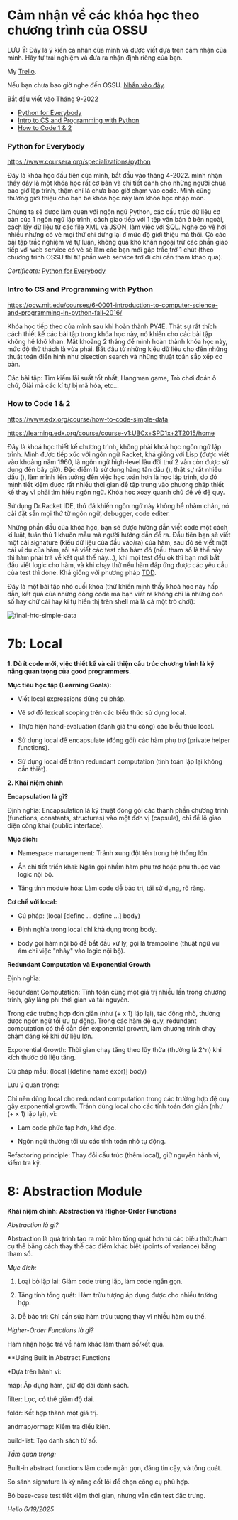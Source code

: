 # Cảm nhận về các khóa học theo chương trình của OSSU
LƯU Ý: Đây là ý kiến cá nhân của mình và được viết dựa trên cảm nhận của mình. Hãy tự trải nghiệm và đưa ra nhận định riêng của bạn.

My [Trello](https://trello.com/invite/b/6272869e21ecc905ef6558fb/d204d6f164c4cc2be2f355e7860dcad9/ossu-hhg).

Nếu bạn chưa bao giờ nghe đến OSSU. [Nhấn vào đây](https://github.com/ossu/computer-science/).

Bắt đầu viết vào Tháng 9-2022

- [Python for Everybody](#py4e)
- [Intro to CS and Programming with Python](#mit6001x)
- [How to Code 1 & 2](#how-to-code)

### <a name="py4e"></a> Python for Everybody

https://www.coursera.org/specializations/python

Đây là khóa học đầu tiên của mình, bắt đầu vào tháng 4-2022. mình nhận thấy đây là một khóa học rất cơ bản và chi tiết dành cho những người chưa bao giờ lập trình, thậm chí là chưa bao giờ chạm vào code. Mình cũng thường giới thiệu cho bạn bè khóa học này làm khóa học nhập môn.


Chúng ta sẽ được làm quen với ngôn ngữ Python, các cấu trúc dữ liệu cơ bản của 1 ngôn ngữ lập trình, cách giao tiếp với 1 tệp văn bản ở bên ngoài, cách lấy dữ liệu từ các file XML và JSON, làm việc với SQL. Nghe có vẻ hơi nhiều nhưng có vẻ mọi thứ chỉ dừng lại ở mức độ giới thiệu mà thôi. Có các bài tập trắc nghiệm và tự luận, không quá khó khăn ngoại trừ các phần giao tiếp với web service có vẻ sẽ làm các bạn mới gặp trắc trở 1 chút (theo chương trình OSSU thì từ phần web service trở đi chỉ cần tham khảo qua).


*Certificate:*
[Python for Everybody](https://www.coursera.org/account/accomplishments/specialization/certificate/3XG2HBCX2YQE)

### <a name="mit6001x"></a> Intro to CS and Programming with Python

https://ocw.mit.edu/courses/6-0001-introduction-to-computer-science-and-programming-in-python-fall-2016/


Khóa học tiếp theo của mình sau khi hoàn thành PY4E. Thật sự rất thích cách thiết kế các bài tập trong khóa học này, nó khiến cho các bài tập không hề khô khan. Mất khoảng 2 tháng để mình hoàn thành khóa học này, mức độ thử thách là vừa phải. Bắt đầu từ những kiểu dữ liệu cho đến những thuật toán điển hình như bisection search và những thuật toán sắp xếp cơ bản.

Các bài tập: Tìm kiếm lãi suất tốt nhất, Hangman game, Trò chơi đoán ô chữ, Giải mã các kí tự bị mã hóa, etc...


### <a name="how-to-code"></a> How to Code 1 & 2

https://www.edx.org/course/how-to-code-simple-data

https://learning.edx.org/course/course-v1:UBCx+SPD1x+2T2015/home


Đây là khoá học thiết kế chương trình, không phải khoá học ngôn ngữ lập trình. Mình được tiếp xúc với ngôn ngữ Racket, khá giống với Lisp (được viết vào khoảng năm 1960, là ngôn ngữ high-level lâu đời thứ 2 vẫn còn được sử dụng đến bây giờ). Đặc điểm là sử dụng hàng tấn dấu (), thật sự rất nhiều dấu (), làm mình liên tưởng đến việc học toán hơn là học lập trình, do đó mình tiết kiệm được rất nhiều thời gian để tập trung vào phương pháp thiết kế thay vì phải tìm hiểu ngôn ngữ. Khóa học xoay quanh chủ đề về đệ quy.

Sử dụng Dr.Racket IDE, thứ đã khiến ngôn ngữ này không hề nhàm chán, nó cài đặt sẵn mọi thứ từ ngôn ngữ, debugger, code editer.

Những phần đầu của khóa học, bạn sẽ được hướng dẫn viết code một cách kỉ luật, tuân thủ 1 khuôn mẫu mà người hướng dẫn đề ra. Đầu tiên bạn sẽ viết một cái signature (kiểu dữ liệu của đầu vào/ra) của hàm, sau đó sẽ viết một cái ví dụ của hàm, rồi sẽ viết các test cho hàm đó (nếu tham số là thế này thì hàm phải trả về kết quả thế này...), khi mọi test đều ok thì bạn mới bắt đầu viết logic cho hàm, và khi chạy thử nếu hàm đáp ứng được các yêu cầu của test thì done. Khá giống với phương pháp [TDD](https://en.wikipedia.org/wiki/Test-driven_development#:~:text=Test-driven%20development%20(TDD),software%20against%20all%20test%20cases.).

Đây là một bài tập nhỏ cuối khóa (thứ khiến mình thấy khoá học này hấp dẫn, kết quả của những dòng code mà bạn viết ra không chỉ là những con số hay chữ cái hay kí tự hiển thị trên shell mà là cả một trò chơi):

![final-htc-simple-data](https://user-images.githubusercontent.com/90635389/218292358-0a7ce3db-213c-4c46-95a9-0d22c7f3cb42.PNG)




# 7b: Local

**1. Dù ít code mới, việc thiết kế và cải thiện cấu trúc chương trình là kỹ năng quan trọng của good programmers.**

**Mục tiêu học tập (Learning Goals):**

- Viết local expressions đúng cú pháp.

- Vẽ sơ đồ lexical scoping trên các biểu thức sử dụng local.

- Thực hiện hand-evaluation (đánh giá thủ công) các biểu thức local.

- Sử dụng local để encapsulate (đóng gói) các hàm phụ trợ (private helper functions).

- Sử dụng local để tránh redundant computation (tính toán lặp lại không cần thiết).

**2. Khái niệm chính**

**Encapsulation là gì?**

Định nghĩa: Encapsulation là kỹ thuật đóng gói các thành phần chương trình (functions, constants, structures) vào một đơn vị (capsule), chỉ để lộ giao diện công khai (public interface).

**Mục đích:**

- Namespace management: Tránh xung đột tên trong hệ thống lớn.

- Ẩn chi tiết triển khai: Ngăn gọi nhầm hàm phụ trợ hoặc phụ thuộc vào logic nội bộ.

- Tăng tính module hóa: Làm code dễ bảo trì, tái sử dụng, rõ ràng.

**Cơ chế với local:**

- Cú pháp: (local [define ... define ...] body)

- Định nghĩa trong local chỉ khả dụng trong body.

- body gọi hàm nội bộ để bắt đầu xử lý, gọi là trampoline (thuật ngữ vui ám chỉ việc "nhảy" vào logic nội bộ).

**Redundant Computation và Exponential Growth**

Định nghĩa: 

Redundant Computation: Tính toán cùng một giá trị nhiều lần trong chương trình, gây lãng phí thời gian và tài nguyên.

Trong các trường hợp đơn giản (như (+ x 1) lặp lại), tác động nhỏ, thường được ngôn ngữ tối ưu tự động.
Trong các hàm đệ quy, redundant computation có thể dẫn đến exponential growth, làm chương trình chạy chậm đáng kể khi dữ liệu lớn.

Exponential Growth: Thời gian chạy tăng theo lũy thừa (thường là 2^n) khi kích thước dữ liệu tăng.

Cú pháp mẫu: (local [(define name expr)] body)

Lưu ý quan trọng:

Chỉ nên dùng local cho redundant computation trong các trường hợp đệ quy gây exponential growth.
Tránh dùng local cho các tính toán đơn giản (như (+ x 1) lặp lại), vì:

- Làm code phức tạp hơn, khó đọc.

- Ngôn ngữ thường tối ưu các tính toán nhỏ tự động.

Refactoring principle: Thay đổi cấu trúc (thêm local), giữ nguyên hành vi, kiểm tra kỹ.

# 8: Abstraction Module

**Khái niệm chính: Abstraction và Higher-Order Functions**

*Abstraction là gì?*

Abstraction là quá trình tạo ra một hàm tổng quát hơn từ các biểu thức/hàm cụ thể bằng cách thay thế các điểm khác biệt (points of variance) bằng tham số.

*Mục đích:*

1. Loại bỏ lặp lại: Giảm code trùng lặp, làm code ngắn gọn.

2. Tăng tính tổng quát: Hàm trừu tượng áp dụng được cho nhiều trường hợp.

3. Dễ bảo trì: Chỉ cần sửa hàm trừu tượng thay vì nhiều hàm cụ thể.

*Higher-Order Functions là gì?*

Hàm nhận hoặc trả về hàm khác làm tham số/kết quả.

**Using Built in Abstract Functions

*Dựa trên hành vi:

map: Áp dụng hàm, giữ độ dài danh sách.

filter: Lọc, có thể giảm độ dài.

foldr: Kết hợp thành một giá trị.

andmap/ormap: Kiểm tra điều kiện.

build-list: Tạo danh sách từ số.

*Tầm quan trọng:*

Built-in abstract functions làm code ngắn gọn, đáng tin cậy, và tổng quát.

So sánh signature là kỹ năng cốt lõi để chọn công cụ phù hợp.

Bỏ base-case test tiết kiệm thời gian, nhưng vẫn cần test đặc trưng.


*Hello 6/19/2025*